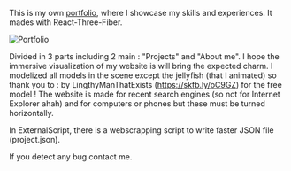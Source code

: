 
This is my own <a href="https://sala2code.github.io/portfolio/">portfolio</a>, where I showcase my skills and experiences. It mades with React-Three-Fiber.

![Portfolio](https://user-images.githubusercontent.com/109032171/222574278-55a7a61d-2e0a-47df-92d8-5010a668f488.gif)

Divided in 3 parts including 2 main : "Projects" and "About me". I hope the immersive visualization of my website is will bring the expected charm. I modelized all models in the scene except the jellyfish (that I animated) so thank you to : by LingthyManThatExists (https://skfb.ly/oC9GZ) for the free model !
The website is made for recent search engines (so not for Internet Explorer ahah) and for computers or phones but these must be turned horizontally.

In ExternalScript, there is a webscrapping script to write faster JSON file (project.json).

If you detect any bug contact me.

